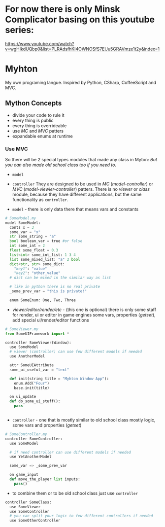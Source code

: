 # For now there is only Minsk Complicator basing on this youtube series:
<https://www.youtube.com/watch?v=wgHIkdUQbp0&list=PLRAdsfhKI4OWNOSfS7EUu5GRAVmze1t2y&index=1>

# Myhton
My own programing langue.
Inspired by Python, CSharp, CoffeeScript and MVC.

## Mython Concepts

- divide your code to rule it
- every thing is public
- every thing is overrideable
- use *MC* and *MVC* patters
- expandable enums at runtime

### Use MVC 

So there will be 2 special types modules that made any class in Myton:
*But you can also made old school class too if you need to.*
- `model`
- `controller`
They are designed to be used in *MC* (*model-controller*) or *MVC* (*model-viewier-controller*) patters.
There is no *viewer* or *class* module, because they have different applications, but the same functionality as `controller`.

- `model` - there is only data there that means vars and constants

```python
# SomeModel.my
model SomeModel:
  conts x = 3
  some_var = "x"
  str some_string = "a"
  bool boolean_var = true #or false 
  int some_int = 2
  float some_float = 0.3
  list<int> some_int_list: 1 3 4
  list some_mixed_list: "a" 2 bool
  dict<str, str> some_dict:
    "key1": "value"
    "key2": "other_value"
  # dict can be mixed in the similar way as list

  # like in python there is no real private
  _some_prev_var = "this is private!"

  enum SomeEnum: One, Two, Three

``` 

- *viewer/editor/render/etc* - (this one is optional)
  there is only some staff for render, ui or editor in game engines
  some vars, properties (*getset*), add special ui/render/editor functions


```python
# SomeViewer.my
from SomeUIFramework import *

controller SomeViewer(Window):
  use SomeModel
  # viewer (controller) can use few different models if needed
  use AnotherModel

  attr SomeUIAttribute
  some_ui_useful_var = "text"

  def init(string title = "Myhton Window App"):
    enum.Add("Four")
    base.init(title)

  on ui_update
  def do_some_ui_stuff():
    pass
  
```

- `controller` - one that is mostly similar to old school class
  mostly logic, some vars and properties (*getset*)

```python
# SomeController.my
controller SomeController:
  use SomeModel

  # if need controller can use different models if needed
  use YetAnotherModel

  some_var => _some_prev_var

  on game_input
  def move_the_player list inputs:
    pass()

```

- to combine them or to be old school class just use `controller`

```python
controller SomeClass:
  use SomeViewer
  use SomeController
  # you can split your logic to few different controllers if needed
  use SomeOtherController

```

